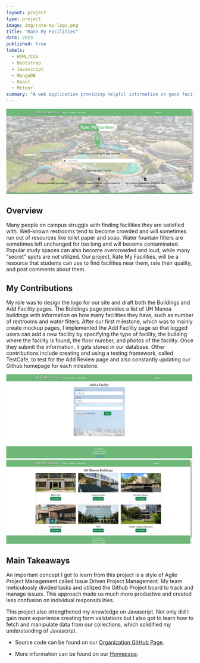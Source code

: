 ```yaml
---
layout: project
type: project
image: img/rate-my-logo.png
title: "Rate My Facilities"
date: 2023
published: true
labels:
  - HTML/CSS
  - Bootstrap
  - Javascript
  - MongoDB
  - React
  - Meteor
summary: "A web application providing helpful information on good facilities around campus."
---
```


<div class="text-center p-4">
  <img width="700px" src="../img/rmf-home.png">
</div>

## Overview

Many people on campus struggle with finding facilities they are satisfied with. Well-known restrooms tend to become crowded and will sometimes run out of resources like toilet paper and soap. Water fountain filters are sometimes left unchanged for too long and will become contaminated. Popular study spaces can also become overcrowded and loud, while many “secret” spots are not utilized. Our project, Rate My Facilities, will be a resource that students can use to find facilities near them, rate their quality, and post comments about them.

## My Contributions

My role was to design the logo for our site and draft both the Buildings and Add Facility pages. The Buildings page provides a list of UH Manoa buildings with information on how many facilities they have, such as number of restrooms and water filters. After our first milestone, which was to mainly create mockup pages, I implemented the Add Facility page so that logged users can add a new facility by specifying the type of facility, the building where the facility is found, the floor number, and photos of the facility. Once they submit the information, it gets stored in our database. Other contributions include creating and using a testing framework, called TestCafe, to test for the Add Review page and also constantly updating our Github homepage for each milestone. 

<div class="text-center p-4">
  <img width="500px" src="../img/rmf-addfacility.png" class="img-thumbnail" >
  <img width="500px" src="../img/rmf-buildings.png" class="img-thumbnail" >
</div>

## Main Takeaways

An important concept I got to learn from this project is a style of Agile Project Management called Issue Driven Project Management. My team meticulously divided tasks and utilized the Github Project board to track and manage issues. This approach made us much more productive and created less confusion on individual responsibilities. 

This project also strengthened my knowledge on Javascript. Not only did I gain more experience creating form validations but I also got to learn how to fetch and manipulate data from our collections, which solidified my understanding of Javascript.

* Source code can be found on our [Organization GitHub Page](https://github.com/d-facilitators).

* More information can be found on our [Homepage](https://d-facilitators.github.io/).
